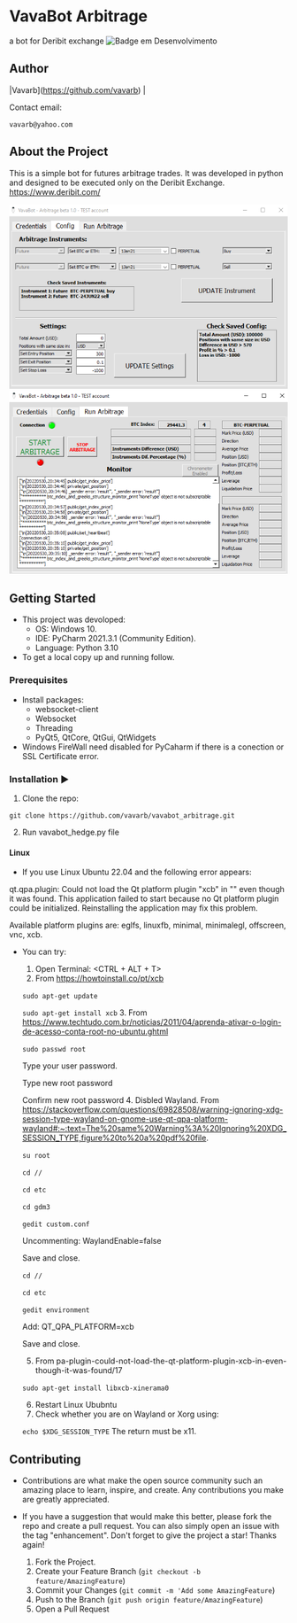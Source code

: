 # VavaBot Arbitrage
a bot for Deribit exchange 
![Badge em Desenvolvimento](http://img.shields.io/static/v1?label=STATUS&message=EM%20DESENVOLVIMENTO&color=GREEN&style=for-the-badge)

## Author
|Vavarb</sub>](https://github.com/vavarb) | 

Contact email:
```
vavarb@yahoo.com
```

## About the Project
This is a simple bot for futures arbitrage trades. It was developed in python and designed to be executed only on the Deribit Exchange.
  https://www.deribit.com/

<img src = 'https://github.com/vavarb/vavabot_arbitrage/blob/7b8af14d9c9c42de3f74eee2e4cb370d7c790077/img/img1.PNG'>
<img src = 'https://github.com/vavarb/vavabot_arbitrage/blob/7b8af14d9c9c42de3f74eee2e4cb370d7c790077/img/img2.PNG'>

## Getting Started
- This project was devoloped:
  - OS: Windows 10.
  - IDE: PyCharm 2021.3.1 (Community Edition).
  - Language: Python 3.10
- To get a local copy up and running follow.

### Prerequisites
- Install packages:
   - websocket-client
   - Websocket
   - Threading
   - PyQt5, QtCore, QtGui, QtWidgets
- Windows FireWall need disabled for PyCaharm if there is a conection or SSL Certificate error.

### Installation :arrow_forward:
  1. Clone the repo:
```
git clone https://github.com/vavarb/vavabot_arbitrage.git
```
  2. Run vavabot_hedge.py file

#### Linux
- If you use Linux Ubuntu 22.04 and the following error appears:

qt.qpa.plugin: Could not load the Qt platform plugin "xcb" in "" even though it was found.
This application failed to start because no Qt platform plugin could be initialized. Reinstalling the application may fix this problem.

Available platform plugins are: eglfs, linuxfb, minimal, minimalegl, offscreen, vnc, xcb.

- You can try:
  1. Open Terminal: <CTRL + ALT + T>
  2. From https://howtoinstall.co/pt/xcb

  ```sudo apt-get update```

  ```sudo apt-get install xcb```
  3. From https://www.techtudo.com.br/noticias/2011/04/aprenda-ativar-o-login-de-acesso-conta-root-no-ubuntu.ghtml

  ```sudo passwd root```

  Type your user password.

  Type new root password

  Confirm new root password
  4. Disbled Wayland. From https://stackoverflow.com/questions/69828508/warning-ignoring-xdg-session-type-wayland-on-gnome-use-qt-qpa-platform-wayland#:~:text=The%20same%20Warning%3A%20Ignoring%20XDG_SESSION_TYPE,figure%20to%20a%20pdf%20file.
  
  ```su root```

  ```cd //```

  ```cd etc```

  ```cd gdm3```

  ```gedit custom.conf```

  Uncommenting: WaylandEnable=false

  Save and close.

  ```cd //```

  ```cd etc```

  ```gedit environment```

  Add: QT_QPA_PLATFORM=xcb

  Save and close.

  5. From pa-plugin-could-not-load-the-qt-platform-plugin-xcb-in-even-though-it-was-found/17

  ```sudo apt-get install libxcb-xinerama0```

  6. Restart Linux Ububntu
  7. Check whether you are on Wayland or Xorg using:

  ```echo $XDG_SESSION_TYPE```
  The return must be x11. 

## Contributing
- Contributions are what make the open source community such an amazing place to learn, inspire, and create. Any contributions you make are greatly appreciated.

- If you have a suggestion that would make this better, please fork the repo and create a pull request. You can also simply open an issue with the tag "enhancement". Don't forget to give the project a star! Thanks again!

  1. Fork the Project.
  2. Create your Feature Branch (````git checkout -b feature/AmazingFeature````)
  3. Commit your Changes (````git commit -m 'Add some AmazingFeature````)
  4. Push to the Branch (````git push origin feature/AmazingFeature````)
  5. Open a Pull Request